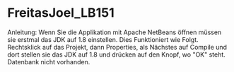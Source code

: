 # FreitasJoel_LB151

Anleitung: 
Wenn Sie die Applikation mit Apache NetBeans öffnen müssen sie erstmal das JDK auf 1.8 einstellen. Dies Funktioniert wie Folgt. 
Rechtsklick auf das Projekt, dann Properties, als Nächstes auf Compile und dort stellen sie das JDK auf 1.8 und drücken auf den Knopf, wo "OK" steht.
Datenbank nicht vorhanden.
